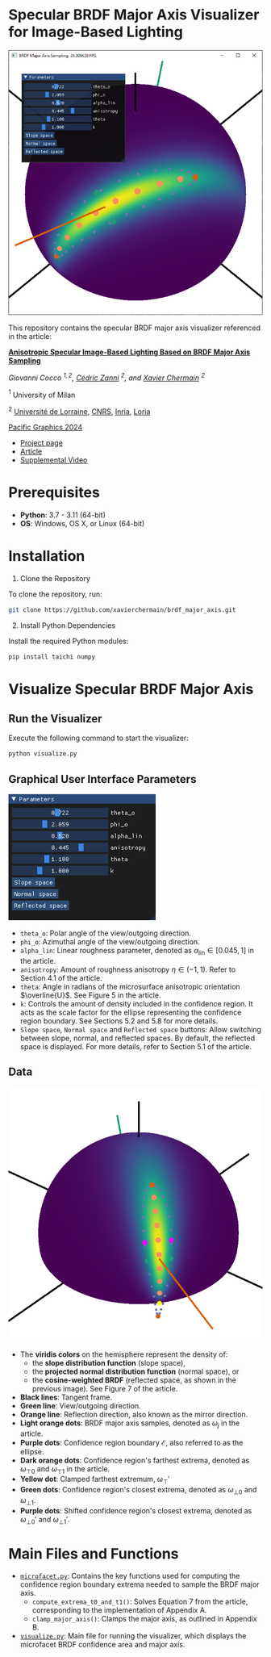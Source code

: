 # Specular BRDF Major Axis Visualizer for Image-Based Lighting

![Representative image of the repository](screenshot.png)

This repository contains the specular BRDF major axis visualizer referenced in the article:

**[Anisotropic Specular Image-Based Lighting Based on BRDF Major Axis Sampling](https://xavierchermain.github.io/publications/aniso-ibl)**

*Giovanni Cocco $^{1, 2}$, [Cédric Zanni](https://members.loria.fr/CZanni/) $^{2}$, and [Xavier Chermain](https://xavierchermain.github.io) $^{2}$*

$^{1}$ University of Milan

$^{2}$ [Université de Lorraine](https://www.univ-lorraine.fr/en/univ-lorraine/), [CNRS](https://www.cnrs.fr/en), [Inria](https://www.inria.fr/en), [Loria](https://www.loria.fr/en/)

[Pacific Graphics 2024](http://pg2024.hsu.edu.cn/)

- [Project page](https://xavierchermain.github.io/publications/aniso-ibl)
- [Article](https://drive.google.com/file/d/1j_NFhLSngmOycLUZ2mTV_lCL_a4NXBTb/view?usp=sharing)
- [Supplemental Video](https://youtu.be/Z_WuhOlMXBs)

# Prerequisites

- **Python**: 3.7 - 3.11 (64-bit)
- **OS**: Windows, OS X, or Linux (64-bit)

# Installation

1. Clone the Repository

To clone the repository, run:
```bash
git clone https://github.com/xavierchermain/brdf_major_axis.git
```

2. Install Python Dependencies

Install the required Python modules:

```bash
pip install taichi numpy
```

# Visualize Specular BRDF Major Axis

## Run the Visualizer

Execute the following command to start the visualizer:
``` bash
python visualize.py
```

## Graphical User Interface Parameters

![Parameters](parameters.png)

- `theta_o`: Polar angle of the view/outgoing direction.
- `phi_o`: Azimuthal angle of the view/outgoing direction.
- `alpha_lin`: Linear roughness parameter, denoted as $\alpha_{\text{lin}} \in [0.045, 1]$ in the article.
- `anisotropy`: Amount of roughness anisotropy $\eta \in (-1, 1)$. Refer to Section 4.1 of the article.
- `theta`: Angle in radians of the microsurface anisotropic orientation $\overline{U}$. See Figure 5 in the article.
- `k`: Controls the amount of density included in the confidence region. It acts as the scale factor for the ellipse representing the confidence region boundary. See Sections 5.2 and 5.8 for more details.
- `Slope space`, `Normal space` and `Reflected space` buttons: Allow switching between slope, normal, and reflected spaces. By default, the reflected space is displayed. For more details, refer to Section 5.1 of the article.

## Data

![Data](data.png)

- The **viridis colors** on the hemisphere represent the density of:
  - the **slope distribution function** (slope space),
  - the **projected normal distribution function** (normal space), or
  - the **cosine-weighted BRDF** (reflected space, as shown in the previous image). See Figure 7 of the article.
- **Black lines**: Tangent frame.
- **Green line**: View/outgoing direction.
- **Orange line**: Reflection direction, also known as the mirror direction.
- **Light orange dots**: BRDF major axis samples, denoted as $\omega_j$ in the article.
- **Purple dots**: Confidence region boundary $\mathcal{E}$, also referred to as the ellipse.
- **Dark orange dots**: Confidence region's farthest extrema, denoted as $\omega_{\top 0}$ and $\omega_{\top 1}$ in the article.
- **Yellow dot**: Clamped farthest extremum, $\omega_{\top}'$
- **Green dots**: Confidence region's closest extrema, denoted as $\omega_{\bot 0}$ and $\omega_{\bot 1}$.
- **Purple dots**: Shifted confidence region's closest extrema, denoted as $\omega_{\bot 0}'$ and $\omega_{\bot 1}'$.

# Main Files and Functions

- [`microfacet.py`](microfacet.py): Contains the key functions used for computing the confidence region boundary extrema needed to sample the BRDF major axis.
  - `compute_extrema_t0_and_t1()`: Solves Equation 7 from the article, corresponding to the implementation of Appendix A.
  - `clamp_major_axis()`: Clamps the major axis, as outlined in Appendix B.
- [`visualize.py`](visualize.py): Main file for running the visualizer, which displays the microfacet BRDF confidence area and major axis.

